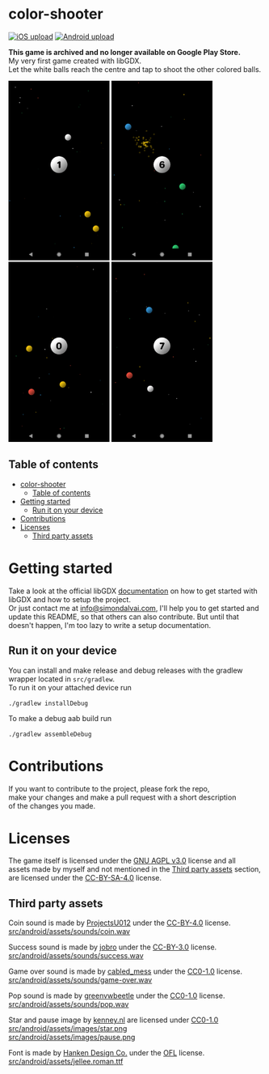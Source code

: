 # color-shooter
[![iOS upload](https://github.com/dulvui/color-shooter/actions/workflows/upload-ios.yml/badge.svg)](https://github.com/dulvui/color-shooter/actions/workflows/upload-ios.yml)
[![Android upload](https://github.com/dulvui/color-shooter/actions/workflows/upload-android.yml/badge.svg)](https://github.com/dulvui/color-shooter/actions/workflows/upload-android.yml) 

**This game is archived and no longer available on Google Play Store.**   
My very first game created with libGDX.  
Let the white balls reach the centre and tap to shoot the other colored balls.

<div>
  <img src="screenshots/screenshot-1.png" alt="Level 1" width="200"/>
  <img src="screenshots/screenshot-2.png" alt="Level 2" width="200"/>
  <img src="screenshots/screenshot-3.png" alt="Level 3" width="200"/>
  <img src="screenshots/screenshot-4.png" alt="Level 4" width="200"/>
</div>

## Table of contents
- [color-shooter](#color-shooter)
  - [Table of contents](#table-of-contents)
- [Getting started](#getting-started)
  - [Run it on your device](#run-it-on-your-device)
- [Contributions](#contributions)
- [Licenses](#licenses)
  - [Third party assets](#third-party-assets)

# Getting started

Take a look at the official libGDX [documentation](https://libgdx.com/dev/) on how to get started with libGDX and how to setup the project.  
Or just contact me at info@simondalvai.com, I'll help you to get started and update this README, so that others can also contribute. But until that doesn't happen, I'm too lazy to write a setup documentation.

## Run it on your device
You can install and make release and debug releases with the gradlew wrapper located in `src/gradlew`.  
To run it on your attached device run
```
./gradlew installDebug
```
To make a debug aab build run
```
./gradlew assembleDebug
```

# Contributions
If you want to contribute to the project, please fork the repo,    
make your changes and make a pull request with a short description  
of the changes you made.

# Licenses
The game itself is licensed under the [GNU AGPL v3.0](LICENSE) license and all  
assets made by myself and not mentioned in the [Third party assets](#third-party-assets) section, are licensed under the [CC-BY-SA-4.0](https://creativecommons.org/licenses/by-sa/4.0/) license.

## Third party assets

Coin sound is made by [ProjectsU012](https://freesound.org/people/ProjectsU012/sounds/341695/) under the [CC-BY-4.0](https://creativecommons.org/licenses/by/4.0/) license.  
[src/android/assets/sounds/coin.wav](src/android/assets/sounds/coin.wav)

Success sound is made by [jobro](https://freesound.org/people/jobro/sounds/60443/) under the [CC-BY-3.0](https://creativecommons.org/licenses/by/3.0/) license.  
[src/android/assets/sounds/success.wav](src/android/assets/sounds/success.wav)

Game over sound is made by [cabled_mess](https://freesound.org/people/cabled_mess/sounds/350985/) under the [CC0-1.0](https://creativecommons.org/publicdomain/zero/1.0/) license.  
[src/android/assets/sounds/game-over.wav](src/android/assets/sounds/game-over.wav)

Pop sound is made by [greenvwbeetle](https://freesound.org/people/greenvwbeetle/sounds/244652/) under the [CC0-1.0](https://creativecommons.org/publicdomain/zero/1.0/) license.  
[src/android/assets/sounds/pop.wav](src/android/assets/sounds/pop.wav)

Star and pause image by [kenney.nl](https://www.kenney.nl/assets/game-icons) are licensed under [CC0-1.0](https://creativecommons.org/publicdomain/zero/1.0/)  
[src/android/assets/images/star.png](src/android/assets/images/star.png)  
[src/android/assets/images/pause.png](src/android/assets/images/pause.png)

Font is made by [Hanken Design Co.](https://hanken.co/collections/free/products/jellee) under the [OFL](https://scripts.sil.org/cms/scripts/page.php?site_id=nrsi&id=ofl) license.  
[src/android/assets/jellee.roman.ttf](src/android/assets/jellee.roman.ttf)
